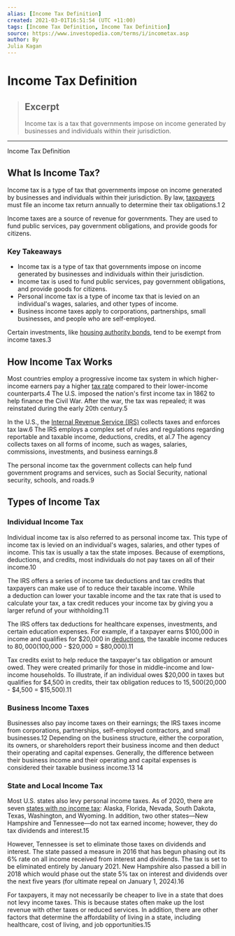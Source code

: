 ```yaml
---
alias: [Income Tax Definition]
created: 2021-03-01T16:51:54 (UTC +11:00)
tags: [Income Tax Definition, Income Tax Definition]
source: https://www.investopedia.com/terms/i/incometax.asp
author: By
Julia Kagan
---
```


# Income Tax Definition

> ## Excerpt
> Income tax is a tax that governments impose on income generated by businesses and individuals within their jurisdiction.

---

Income Tax Definition
## What Is Income Tax?

Income tax is a type of tax that governments impose on income generated by businesses and individuals within their jurisdiction. By law, [taxpayers](https://www.investopedia.com/terms/t/taxpayer.asp) must file an income tax return annually to determine their tax obligations.1 2

Income taxes are a source of revenue for governments. They are used to fund public services, pay government obligations, and provide goods for citizens.

### Key Takeaways

-   Income tax is a type of tax that governments impose on income generated by businesses and individuals within their jurisdiction.
-   Income tax is used to fund public services, pay government obligations, and provide goods for citizens.
-   Personal income tax is a type of income tax that is levied on an individual's wages, salaries, and other types of income.
-   Business income taxes apply to corporations, partnerships, small businesses, and people who are self-employed.

Certain investments, like [housing authority bonds](https://www.investopedia.com/terms/h/housing-authority-bonds.asp), tend to be exempt from income taxes.3

## How Income Tax Works

Most countries employ a progressive income tax system in which higher-income earners pay a higher [tax rate](https://www.investopedia.com/terms/t/taxrate.asp) compared to their lower-income counterparts.4 The U.S. imposed the nation's first income tax in 1862 to help finance the Civil War. After the war, the tax was repealed; it was reinstated during the early 20th century.5

In the U.S., the [Internal Revenue Service (IRS)](https://www.investopedia.com/terms/i/irs.asp) collects taxes and enforces tax law.6 The IRS employs a complex set of rules and regulations regarding reportable and taxable income, deductions, credits, et al.7 The agency collects taxes on all forms of income, such as wages, salaries, commissions, investments, and business earnings.8

The personal income tax the government collects can help fund government programs and services, such as Social Security, national security, schools, and roads.9

## Types of Income Tax

### Individual Income Tax

Individual income tax is also referred to as personal income tax. This type of income tax is levied on an individual's wages, salaries, and other types of income. This tax is usually a tax the state imposes. Because of exemptions, deductions, and credits, most individuals do not pay taxes on all of their income.10

The IRS offers a series of income tax deductions and tax credits that taxpayers can make use of to reduce their taxable income. While a deduction can lower your taxable income and the tax rate that is used to calculate your tax, a tax credit reduces your income tax by giving you a larger refund of your withholding.11

The IRS offers tax deductions for healthcare expenses, investments, and certain education expenses. For example, if a taxpayer earns $100,000 in income and qualifies for $20,000 in [deductions](https://www.investopedia.com/terms/d/deduction.asp), the taxable income reduces to $80,000 ($100,000 - $20,000 = $80,000).11

Tax credits exist to help reduce the taxpayer's tax obligation or amount owed. They were created primarily for those in middle-income and low-income households. To illustrate, if an individual owes $20,000 in taxes but qualifies for $4,500 in credits, their tax obligation reduces to $15,500 ($20,000 - $4,500 = $15,500).11

### Business Income Taxes

Businesses also pay income taxes on their earnings; the IRS taxes income from corporations, partnerships, self-employed contractors, and small businesses.12 Depending on the business structure, either the corporation, its owners, or shareholders report their business income and then deduct their operating and capital expenses. Generally, the difference between their business income and their operating and capital expenses is considered their taxable business income.13 14

### State and Local Income Tax

Most U.S. states also levy personal income taxes. As of 2020, there are seven [states with no income tax](https://www.investopedia.com/financial-edge/0210/7-states-with-no-income-tax.aspx): Alaska, Florida, Nevada, South Dakota, Texas, Washington, and Wyoming. In addition, two other states—New Hampshire and Tennessee—do not tax earned income; however, they do tax dividends and interest.15

However, Tennessee is set to eliminate those taxes on dividends and interest. The state passed a measure in 2016 that has begun phasing out its 6% rate on all income received from interest and dividends. The tax is set to be eliminated entirely by January 2021. New Hampshire also passed a bill in 2018 which would phase out the state 5% tax on interest and dividends over the next five years (for ultimate repeal on January 1, 2024).16

For taxpayers, it may not necessarily be cheaper to live in a state that does not levy income taxes. This is because states often make up the lost revenue with other taxes or reduced services. In addition, there are other factors that determine the affordability of living in a state, including healthcare, cost of living, and job opportunities.15
